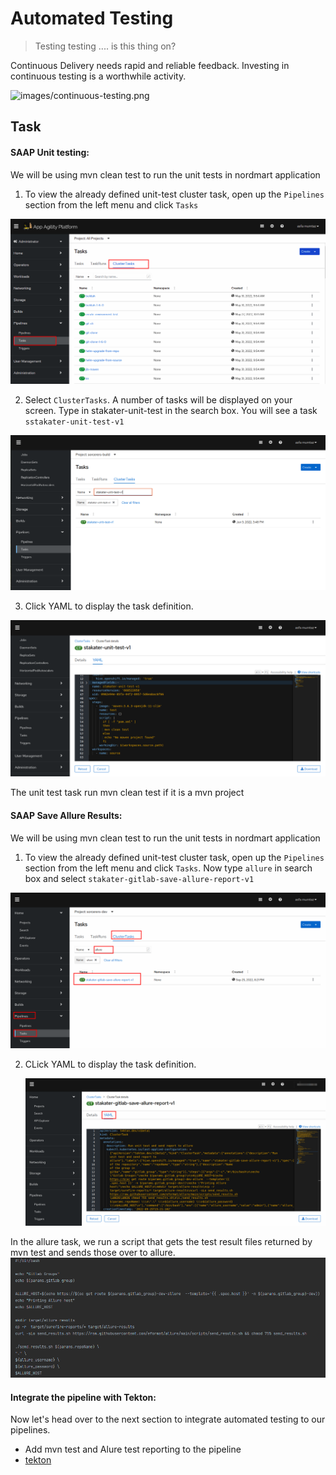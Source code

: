 # Automated Testing

> Testing testing .... is this thing on?

Continuous Delivery needs rapid and reliable feedback. Investing in continuous testing is a worthwhile activity.

![images/continuous-testing.png](images/continuous-testing.png)
## Task


#### SAAP Unit testing:

We will be using mvn clean test to run the unit tests in nordmart application

1. To view the already defined unit-test cluster task, open up the `Pipelines` section from the left menu and click `Tasks`

![cluster-tasks](./images/cluster-tasks.png)

2. Select `ClusterTasks`. A number of tasks will be displayed on your screen. Type in stakater-unit-test in the search box. You will see a task ` sstakater-unit-test-v1`
   
  ![stakater-unit-test](./images/stakater-unit-test.png)

3. Click YAML to display the task definition.

 ![unit-test-code.png](./images/unit-test-code.png)

The unit test task run mvn clean test if it is a mvn project

#### SAAP Save Allure Results:

We will be using mvn clean test to run the unit tests in nordmart application

1. To view the already defined unit-test cluster task, open up the `Pipelines` section from the left menu and click `Tasks`. Now type `allure` in search box and select  `stakater-gitlab-save-allure-report-v1`

![allure-openshift.png](./images/allure-openshift.png)

2. CLick YAML to display the task definition.

   ![allure-yaml.png](./images/allure-yaml.png)

In the allure task, we run a script that gets the test result files returned by mvn test and sends those over to allure.
  ![allure-code.png](./images/allure-code.png)

#### Integrate the pipeline with Tekton:

Now let's head over to the next section to integrate automated testing to our pipelines.

- Add mvn test and Alure test reporting to the pipeline 
- <span style="color:blue;">[tekton](3-revenge-of-the-automated-testing/2b-tekton.md)</span>
